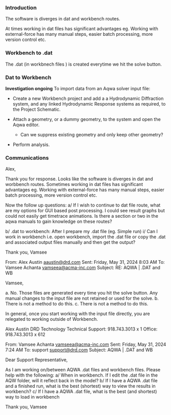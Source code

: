 ### Introduction

The software is diverges in dat and workbench routes.  

At times working in dat files has significant advantages eg. Working with external-force has many manual steps, easier batch processing, more version control  etc.

### Workbench to .dat

The .dat (in workbnech files ) is created everytime we hit the solve button.

### Dat to Workbench

**Investigation ongoing**
To import data from an Aqwa solver input file:

- Create a new Workbench project and add a a Hydrodynamic Diffraction system, and any linked Hydrodynamic Response systems as required, to the Project Schematic.

- Attach a geometry, or a dummy geometry, to the system and open the Aqwa editor.
  - Can we suppress existing geometry and only keep other geometry?

- Perform analysis.

### Communications

Alex,

Thank you for response. Looks like the software is diverges in dat and worbbench routes.  Sometimes working in dat files has significant advantages eg. Working with external-force has many manual steps, easier batch processing, more version control  etc.

Now the follow up questions:
a/ If I wish to continue to dat file route, what are my options for GUI based post processing. I could see result graphs but could not easily get timetrace animations. Is there a section or two in the aqwa manuals to gain knowledge on these routes?

b/ .dat to workbench: After I prepare my .dat file (eg. Simple run)
  i/ Can I work in workbench i.e. open workbench, import the .dat file or copy the .dat and associated output files manually and then get the output?

Thank you,
Vamsee

From: Alex Austin <aaustin@drd.com>
Sent: Friday, May 31, 2024 8:03 AM
To: Vamsee Achanta <vamseea@acma-inc.com>
Subject: RE: AQWA | .DAT and WB

Vamsee,

a. No. Those files are generated every time you hit the solve button. Any manual changes to the input file are not retained or used for the solve.
b. There is not a method to do this.
c. There is not a method to do this.

In general, once you start working with the input file directly, you are relegated to working outside of Workbench.

Alex Austin
DRD Technology
Technical Support: 918.743.3013 x 1
Office: 918.743.3013 x 612

From: Vamsee Achanta <vamseea@acma-inc.com>
Sent: Friday, May 31, 2024 7:24 AM
To: support <support@drd.com>
Subject: AQWA | .DAT and WB

Dear Support Representative,

As I am working on/between AQWA .dat files and workbench files. Please help with the following:
a/ When in workbench. If I edit the .dat file in the AQW folder, will it reflect back in the model?
b/ If I have a AQWA .dat file and a finished  run, what is the best (shortest) way to view the results in workbench?
c/ If I have a AQWA .dat file, what is the best (and shortest) way to load in workbench

Thank you,
Vamsee
